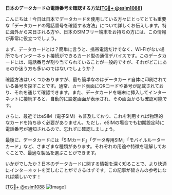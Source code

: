 **日本のデータカードの電話番号を確認する方法[[TG💪+ @esim1088](https://t.me/s/esim1088)]**

こんにちは！今日は日本でデータカードを使用している方々にとってとても重要な「データカードの電話番号を確認する方法」について詳しくお伝えします。特に海外から来日される方や、日本のSIMフリー端末をお持ちの方には、この情報が非常に役立つでしょう。

まず、データカードとは？簡単に言うと、携帯電話だけでなく、Wi-Fiがない場所でもインターネット接続ができるカード型の通信デバイスです。このデータカードには、電話番号が割り当てられていることが一般的ですが、それがどこにあるのか迷う方も多いのではないでしょうか？

確認方法はいくつかありますが、最も簡単なのはデータカード自体に印刷されている番号を探すことです。通常、カード表面にQRコードや番号が記載されており、それを通じて確認できます。また、データカードを端末に挿入してインターネットに接続すると、自動的に設定画面が表示され、その画面からも確認可能です。

さらに、最近ではeSIM（電子SIM）も普及しており、これを利用すれば物理的なカードを持ち歩く必要がありません。ただし、eSIMの場合でも初期設定時に電話番号が通知されるので、忘れずに確認しましょう。

最後に、データカードには「SIMカード」「データ専用SIM」「モバイルルーターカード」など、さまざまな種類があります。それぞれの用途や特徴を理解しておくことで、最適な製品を選ぶことができます。

いかがでしたか？日本のデータカードに関する情報を深く知ることで、より快適にインターネットを楽しむことができるはずです。この記事が皆さんの参考になれば嬉しいです！

[[TG💪+ @esim1088](https://t.me/s/esim1088) ![Image](https://i.postimg.cc/Y0z9fWf4/image.png)]
